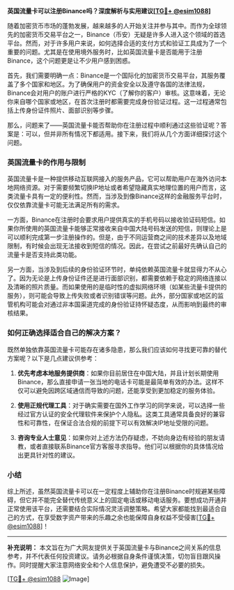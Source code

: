 **英国流量卡可以注册Binance吗？深度解析与实用建议[[TG💪+ @esim1088](https://t.me/s/esim1088)]**

随着加密货币市场的蓬勃发展，越来越多的人开始关注并参与其中。而作为全球领先的加密货币交易平台之一，Binance（币安）无疑是许多人进入这个领域的首选平台。然而，对于许多用户来说，如何选择合适的支付方式和验证工具成为了一个重要的问题。尤其是在使用境外服务时，比如英国流量卡是否能用于注册Binance，这个问题更是让不少用户感到困惑。

首先，我们需要明确一点：Binance是一个国际化的加密货币交易平台，其服务覆盖了多个国家和地区。为了确保用户的资金安全以及遵守各国的法律法规，Binance会对用户的账户进行严格的KYC（了解你的客户）审核。这意味着，无论你来自哪个国家或地区，在首次注册时都需要完成身份验证过程。这一过程通常包括上传身份证件照片、面部识别等步骤。

那么，问题来了——英国流量卡能否帮助你在注册过程中顺利通过这些验证呢？答案是：可以，但并非所有情况下都适用。接下来，我们将从几个方面详细探讨这个问题。

### 英国流量卡的作用与限制

英国流量卡是一种提供移动互联网接入的服务产品，它可以帮助用户在海外访问本地网络资源。对于需要频繁切换IP地址或者希望隐藏真实地理位置的用户而言，这类流量卡具有一定的便利性。然而，当涉及到像Binance这样的金融服务平台时，仅仅依靠流量卡可能无法满足所有的需求。

一方面，Binance在注册时会要求用户提供真实的手机号码以接收验证码短信。如果你所使用的英国流量卡能够正常接收来自中国大陆号码发送的短信，则理论上是可以顺利完成第一步注册操作的。但是，由于不同运营商之间的技术差异以及地域限制，有时候会出现无法接收到短信的情况。因此，在尝试之前最好先确认自己的流量卡是否支持此类功能。

另一方面，当涉及到后续的身份验证环节时，单纯依赖英国流量卡就显得力不从心了。因为无论是上传身份证件还是进行面部识别，都需要依赖于稳定的网络连接以及清晰的照片质量。而如果使用的是临时性的虚拟网络环境（如某些流量卡提供的服务），则可能会导致上传失败或者识别错误等问题。此外，部分国家或地区的监管机构可能会对通过非本国渠道完成的身份验证持怀疑态度，从而影响到最终的审核结果。

### 如何正确选择适合自己的解决方案？

既然单独依靠英国流量卡可能存在诸多隐患，那么我们应该如何寻找更可靠的替代方案呢？以下是几点建议供参考：

1. **优先考虑本地服务提供商**：如果你目前居住在中国大陆，并且计划长期使用Binance，那么直接申请一张当地的电话卡可能是最简单有效的办法。这样不仅可以避免因跨区域通信而导致的问题，还能享受到更加稳定的服务体验。

2. **使用正规代理工具**：对于确实需要在国外工作学习的同学来说，可以选择一些经过官方认证的安全代理软件来保护个人隐私。这类工具通常具备良好的兼容性和可靠性，在保证合法合规的前提下可以有效解决IP地址受限的问题。

3. **咨询专业人士意见**：如果你对上述方法仍存疑虑，不妨向身边有经验的朋友请教，或者直接联系Binance官方客服寻求指导。他们可以根据你的具体情况给出更具针对性的建议。

### 小结

综上所述，虽然英国流量卡可以在一定程度上辅助你在注册Binance时规避某些障碍，但它并不能完全替代传统意义上的固定电话或移动电话服务。要想成功开通并正常使用该平台，还需要结合实际情况灵活调整策略。希望大家都能找到最适合自己的方式，在享受数字资产带来的乐趣之余也能保障自身权益不受侵害[[TG💪+ @esim1088](https://t.me/s/esim1088)]！

---

**补充说明：**
本文旨在为广大网友提供关于英国流量卡与Binance之间关系的信息参考，并不代表任何投资建议。请务必根据自身条件谨慎决策，切勿盲目跟风操作。同时提醒大家注意网络安全和个人信息保护，避免遭受不必要的损失。

[[TG💪+ @esim1088](https://t.me/s/esim1088) ![Image](https://i.postimg.cc/4NQfJmqS/Snipaste-2025-05-13-00-14-12.png)]